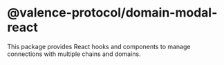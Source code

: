 # @valence-protocol/domain-modal-react

This package provides React hooks and components to manage connections with multiple chains and domains.